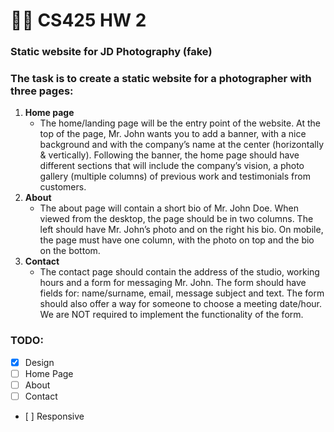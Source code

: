 # 👨‍💻 CS425 HW 2

### Static website for JD Photography (fake) 
### The task is to create a static website for a photographer with three pages:

1. **Home page**
   * The home/landing page will be the entry point of the website. At the top of the
     page, Mr. John wants you to add a banner, with a nice background and with the company’s
     name at the center (horizontally & vertically). Following the banner, the home page should
     have different sections that will include the company’s vision, a photo gallery (multiple
    columns) of previous work and testimonials from customers.
2. **About**
   * The about page will contain a short bio of Mr. John Doe. When viewed from the
     desktop, the page should be in two columns. The left should have Mr. John’s photo and on the
     right his bio. On mobile, the page must have one column, with the photo on top and the bio on
     the bottom.
3. **Contact**
   * The contact page should contain the address of the studio, working hours and a form
     for messaging Mr. John. The form should have fields for: name/surname, email, message
     subject and text. The form should also offer a way for someone to choose a meeting date/hour.
     We are NOT required to implement the functionality of the form.
     
     
### TODO:
- [x] Design
- [ ] Home Page
- [ ] About
- [ ] Contact
- [ ] Responsive
